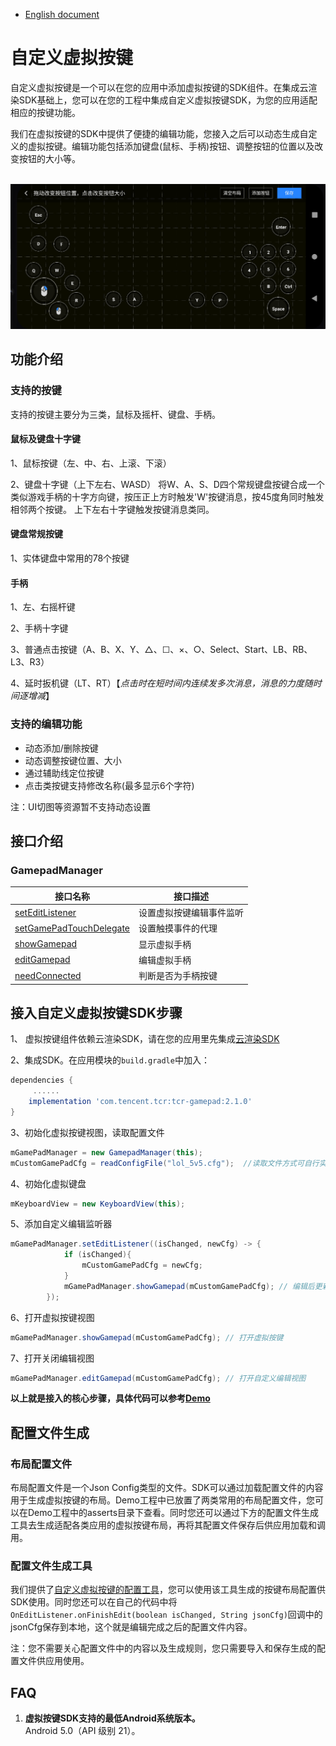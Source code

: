 - [English document](Custom_Virtual_Key_Integration_Guide.md)

# 自定义虚拟按键


自定义虚拟按键是一个可以在您的应用中添加虚拟按键的SDK组件。在集成云渲染SDK基础上，您可以在您的工程中集成自定义虚拟按键SDK，为您的应用适配相应的按键功能。

我们在虚拟按键的SDK中提供了便捷的编辑功能，您接入之后可以动态生成自定义的虚拟按键。编辑功能包括添加键盘(鼠标、手柄)按钮、调整按钮的位置以及改变按钮的大小等。


<br>
<img src="images/自定义虚拟按键展示.png">
<br>

## 功能介绍
### 支持的按键

支持的按键主要分为三类，鼠标及摇杆、键盘、手柄。

#### 鼠标及键盘十字键

1、鼠标按键（左、中、右、上滚、下滚）

2、键盘十字键（上下左右、WASD）
    将W、A、S、D四个常规键盘按键合成一个类似游戏手柄的十字方向键，按压正上方时触发'W'按键消息，按45度角同时触发相邻两个按键。
    上下左右十字键触发按键消息类同。

#### 键盘常规按键

1、实体键盘中常用的78个按键

#### 手柄

1、左、右摇杆键 

2、手柄十字键

3、普通点击按键（A、B、X、Y、△、☐、×、○、Select、Start、LB、RB、L3、R3）

4、延时扳机键（LT、RT）【*点击时在短时间内连续发多次消息，消息的力度随时间逐增减*】

### 支持的编辑功能

- 动态添加/删除按键
- 动态调整按键位置、大小
- 通过辅助线定位按键
- 点击类按键支持修改名称(最多显示6个字符)

注：UI切图等资源暂不支持动态设置

## 接口介绍
### GamepadManager

| 接口名称                                                     | 接口描述                 |
| ------------------------------------------------------------ | ------------------------ |
| [setEditListener](https://tencentyun.github.io/cloudgame-android-sdk/tcr-gamepad/com/tencent/tcrgamepad/GamepadManager.html#setEditListener(com.tencent.tcrgamepad.GamepadManager.OnEditListener))     | 设置虚拟按键编辑事件监听 |
| [setGamePadTouchDelegate](https://tencentyun.github.io/cloudgame-android-sdk/tcr-gamepad/com/tencent/tcrgamepad/GamepadManager.html#setGamePadTouchDelegate(IGamepadTouchDelegate))                        | 设置触摸事件的代理 |
| [showGamepad](https://tencentyun.github.io/cloudgame-android-sdk/tcr-gamepad/com/tencent/tcrgamepad/GamepadManager.html#showGamepad(java.lang.String))                 | 显示虚拟手柄             |
| [editGamepad](https://tencentyun.github.io/cloudgame-android-sdk/tcr-gamepad/com/tencent/tcrgamepad/GamepadManager.html#editGamepad(java.lang.String)) | 编辑虚拟手柄             |
| [needConnected](https://tencentyun.github.io/cloudgame-android-sdk/tcr-gamepad/com/tencent/tcrgamepad/GamepadManager.html#needConnected())                             | 判断是否为手柄按键       |


## 接入自定义虚拟按键SDK步骤

1、 虚拟按键组件依赖云渲染SDK，请在您的应用里先集成[云渲染SDK](入门指南.md)

2、集成SDK。在应用模块的`build.gradle`中加入：

```groovy
dependencies {
	 ......
    implementation 'com.tencent.tcr:tcr-gamepad:2.1.0'
}
```

3、初始化虚拟按键视图，读取配置文件

``` java
mGamePadManager = new GamepadManager(this);
mCustomGamePadCfg = readConfigFile("lol_5v5.cfg");  //读取文件方式可自行实现
```

4、初始化虚拟键盘

```java
mKeyboardView = new KeyboardView(this);

```
5、添加自定义编辑监听器

```java
mGamePadManager.setEditListener((isChanged, newCfg) -> {
            if (isChanged){
                mCustomGamePadCfg = newCfg;
            }
            mGamePadManager.showGamepad(mCustomGamePadCfg); // 编辑后更新新的按键视图
        });
```

6、打开虚拟按键视图

```java
mGamePadManager.showGamepad(mCustomGamePadCfg); // 打开虚拟按键
```
7、打开关闭编辑视图

```java
mGamePadManager.editGamepad(mCustomGamePadCfg); // 打开自定义编辑视图
```

**以上就是接入的核心步骤，具体代码可以参考[Demo](../Demo)**



## 配置文件生成
### 布局配置文件
布局配置文件是一个Json Config类型的文件。SDK可以通过加载配置文件的内容用于生成虚拟按键的布局。Demo工程中已放置了两类常用的布局配置文件，您可以在Demo工程中的asserts目录下查看。同时您还可以通过下方的配置文件生成工具去生成适配各类应用的虚拟按键布局，再将其配置文件保存后供应用加载和调用。
### 配置文件生成工具
我们提供了[自定义虚拟按键的配置工具](../Tools/vktool-release.apk)，您可以使用该工具生成的按键布局配置供SDK使用。同时您还可以在自己的代码中将`OnEditListener.onFinishEdit(boolean isChanged, String jsonCfg)`回调中的jsonCfg保存到本地，这个就是编辑完成之后的配置文件内容。

注：您不需要关心配置文件中的内容以及生成规则，您只需要导入和保存生成的配置文件供应用使用。

## FAQ
1. **虚拟按键SDK支持的最低Android系统版本。**  
Android 5.0（API 级别 21）。
